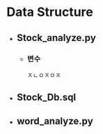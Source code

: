
# Data Structure



+ ## Stock_analyze.py
  - ### 변수
     ㅈㄴㅇㅈㅇㅈ
     






+ ## Stock_Db.sql



+ ## word_analyze.py

